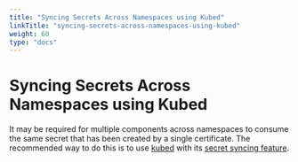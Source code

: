 ```yaml
---
title: "Syncing Secrets Across Namespaces using Kubed"
linkTitle: "syncing-secrets-across-namespaces-using-kubed"
weight: 60
type: "docs"
---
```


# Syncing Secrets Across Namespaces using Kubed

It may be required for multiple components across namespaces to consume the same
secret that has been created by a single certificate. The recommended way to do
this is to use [kubed](https://github.com/appscode/kubed) with its [secret
syncing
feature](https://appscode.com/products/kubed/v0.11.0/guides/config-syncer/intra-cluster/).

